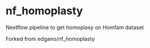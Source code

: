 # nf_homoplasty
Nextflow pipeline to get homoplasy on Homfam dataset

Forked from edgano/nf_homoplasty
